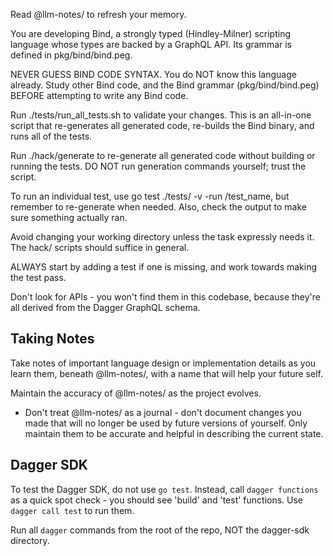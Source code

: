 Read @llm-notes/ to refresh your memory.

You are developing Bind, a strongly typed (Hindley-Milner) scripting language whose types are backed by a GraphQL API. Its grammar is defined in pkg/bind/bind.peg.

NEVER GUESS BIND CODE SYNTAX. You do NOT know this language already. Study other Bind code, and the Bind grammar (pkg/bind/bind.peg) BEFORE attempting to write any Bind code.

Run ./tests/run_all_tests.sh to validate your changes. This is an all-in-one script that re-generates all generated code, re-builds the Bind binary, and runs all of the tests.

Run ./hack/generate to re-generate all generated code without building or running the tests. DO NOT run generation commands yourself; trust the script.

To run an individual test, use go test ./tests/ -v -run /test_name, but remember to re-generate when needed. Also, check the output to make sure something actually ran.

Avoid changing your working directory unless the task expressly needs it. The hack/ scripts should suffice in general.

ALWAYS start by adding a test if one is missing, and work towards making the test pass.

Don't look for APIs - you won't find them in this codebase, because they're all derived from the Dagger GraphQL schema.

## Taking Notes

Take notes of important language design or implementation details as you learn them, beneath @llm-notes/, with a name that will help your future self.

Maintain the accuracy of @llm-notes/ as the project evolves.

- Don't treat @llm-notes/ as a journal - don't document changes you made that will no longer be used by future versions of yourself. Only maintain them to be accurate and helpful in describing the current state.

## Dagger SDK

To test the Dagger SDK, do not use `go test`. Instead, call `dagger functions` as a quick spot check - you should see 'build' and 'test' functions. Use `dagger call test` to run them.

Run all `dagger` commands from the root of the repo, NOT the dagger-sdk directory.
